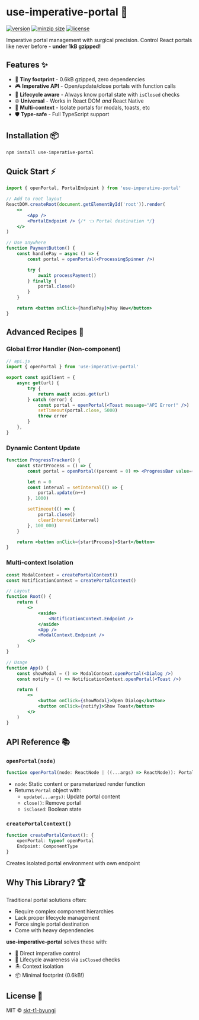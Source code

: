 # use-imperative-portal 🔮

[![version](https://img.shields.io/npm/v/use-imperative-portal.svg?style=flat-square)](https://npmjs.org/use-imperative-portal)
[![minzip size](https://img.shields.io/bundlephobia/minzip/use-imperative-portal?label=size)](https://bundlephobia.com/result?p=use-imperative-portal)
[![license](https://img.shields.io/npm/l/use-imperative-portal?color=%23007a1f&style=flat-square)](https://github.com/skt-t1-byungi/use-imperative-portal/blob/master/LICENSE)

Imperative portal management with surgical precision. Control React portals like never before - **under 1kB gzipped!**

## Features ✨

-   💎 **Tiny footprint** - 0.6kB gzipped, zero dependencies
-   🎮 **Imperative API** - Open/update/close portals with function calls
-   🧠 **Lifecycle aware** - Always know portal state with `isClosed` checks
-   🌐 **Universal** - Works in React DOM _and_ React Native
-   🔀 **Multi-context** - Isolate portals for modals, toasts, etc
-   🛡 **Type-safe** - Full TypeScript support

## Installation 📦

```bash
npm install use-imperative-portal
```

## Quick Start ⚡

```jsx
import { openPortal, PortalEndpoint } from 'use-imperative-portal'

// Add to root layout
ReactDOM.createRoot(document.getElementById('root')).render(
    <>
        <App />
        <PortalEndpoint /> {/* 👈 Portal destination */}
    </>
)

// Use anywhere
function PaymentButton() {
    const handlePay = async () => {
        const portal = openPortal(<ProcessingSpinner />)

        try {
            await processPayment()
        } finally {
            portal.close()
        }
    }

    return <button onClick={handlePay}>Pay Now</button>
}
```

## Advanced Recipes 🧪

### Global Error Handler (Non-component)

```jsx
// api.js
import { openPortal } from 'use-imperative-portal'

export const apiClient = {
    async get(url) {
        try {
            return await axios.get(url)
        } catch (error) {
            const portal = openPortal(<Toast message="API Error!" />)
            setTimeout(portal.close, 5000)
            throw error
        }
    },
}
```

### Dynamic Content Update

```jsx
function ProgressTracker() {
    const startProcess = () => {
        const portal = openPortal((percent = 0) => <ProgressBar value={percent} />)

        let n = 0
        const interval = setInterval(() => {
            portal.update(n++)
        }, 1000)

        setTimeout(() => {
            portal.close()
            clearInterval(interval)
        }, 100_000)
    }

    return <button onClick={startProcess}>Start</button>
}
```

### Multi-context Isolation

```jsx
const ModalContext = createPortalContext()
const NotificationContext = createPortalContext()

// Layout
function Root() {
    return (
        <>
            <aside>
                <NotificationContext.Endpoint />
            </aside>
            <App />
            <ModalContext.Endpoint />
        </>
    )
}

// Usage
function App() {
    const showModal = () => ModalContext.openPortal(<Dialog />)
    const notify = () => NotificationContext.openPortal(<Toast />)

    return (
        <>
            <button onClick={showModal}>Open Dialog</button>
            <button onClick={notify}>Show Toast</button>
        </>
    )
}
```

## API Reference 📚

### `openPortal(node)`

```ts
function openPortal(node: ReactNode | ((...args) => ReactNode)): Portal
```

-   `node`: Static content or parameterized render function
-   Returns `Portal` object with:
    -   `update(...args)`: Update portal content
    -   `close()`: Remove portal
    -   `isClosed`: Boolean state

### `createPortalContext()`

```ts
function createPortalContext(): {
    openPortal: typeof openPortal
    Endpoint: ComponentType
}
```

Creates isolated portal environment with own endpoint

## Why This Library? 🏆

Traditional portal solutions often:

-   Require complex component hierarchies
-   Lack proper lifecycle management
-   Force single portal destination
-   Come with heavy dependencies

**use-imperative-portal** solves these with:

-   🚀 Direct imperative control
-   🧭 Lifecycle awareness via `isClosed` checks
-   🏝️ Context isolation
-   📦 Minimal footprint (0.6kB!)

## License 📄

MIT © [skt-t1-byungi](https://github.com/skt-t1-byungi)
